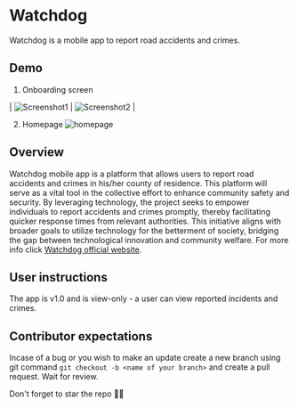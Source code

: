 # Watchdog
Watchdog is a mobile app to report road accidents and crimes.

## Demo
1. Onboarding screen

| ![Screenshot1](https://github.com/morikeli/watchdog-mobile-app/assets/78599959/3ff0cccd-e303-46da-951e-e3b53e39e7cc) | ![Screenshot2](https://github.com/morikeli/watchdog-mobile-app/assets/78599959/e50a1ed2-8e4f-40c4-b796-fca43f3bf732) |


2. Homepage
![homepage](https://github.com/morikeli/watchdog-mobile-app/assets/78599959/455b15ee-dd6b-4755-8f54-7d5279bb5b1f)


## Overview
Watchdog mobile app is a platform that allows users to report road accidents and crimes in his/her county of residence.  This platform will serve as a vital tool in the collective effort to enhance community safety and security. By leveraging technology, the project seeks to empower individuals to report accidents and crimes promptly, thereby facilitating quicker response times from relevant authorities. This initiative aligns with broader goals to utilize technology for the betterment of society, bridging the gap between technological innovation and community welfare. For more info click [Watchdog official website](https://watch-dog-website.onrender.com/auth/login/).

## User instructions
The app is v1.0 and is view-only - a user can view reported incidents and crimes.


## Contributor expectations
Incase of a bug or you wish to make an update create a new branch using git command `git checkout -b <name of your branch>` and create a pull request. Wait for review.

Don't forget to star the repo 🌟😉
